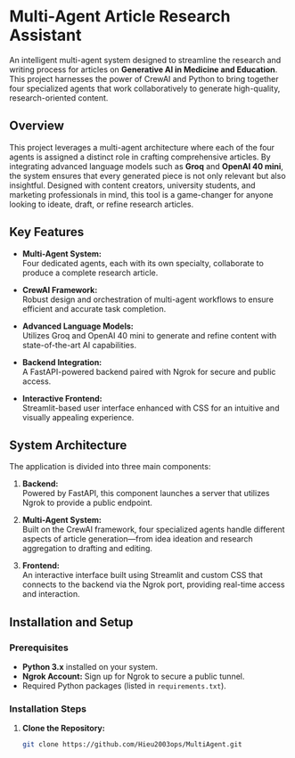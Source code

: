 # Multi-Agent Article Research Assistant

An intelligent multi-agent system designed to streamline the research and writing process for articles on **Generative AI in Medicine and Education**. This project harnesses the power of CrewAI and Python to bring together four specialized agents that work collaboratively to generate high-quality, research-oriented content.

## Overview

This project leverages a multi-agent architecture where each of the four agents is assigned a distinct role in crafting comprehensive articles. By integrating advanced language models such as **Groq** and **OpenAI 40 mini**, the system ensures that every generated piece is not only relevant but also insightful. Designed with content creators, university students, and marketing professionals in mind, this tool is a game-changer for anyone looking to ideate, draft, or refine research articles.

## Key Features

- **Multi-Agent System:**  
  Four dedicated agents, each with its own specialty, collaborate to produce a complete research article.
  
- **CrewAI Framework:**  
  Robust design and orchestration of multi-agent workflows to ensure efficient and accurate task completion.
  
- **Advanced Language Models:**  
  Utilizes Groq and OpenAI 40 mini to generate and refine content with state-of-the-art AI capabilities.
  
- **Backend Integration:**  
  A FastAPI-powered backend paired with Ngrok for secure and public access.
  
- **Interactive Frontend:**  
  Streamlit-based user interface enhanced with CSS for an intuitive and visually appealing experience.

## System Architecture

The application is divided into three main components:

1. **Backend:**  
   Powered by FastAPI, this component launches a server that utilizes Ngrok to provide a public endpoint.
   
2. **Multi-Agent System:**  
   Built on the CrewAI framework, four specialized agents handle different aspects of article generation—from idea ideation and research aggregation to drafting and editing.
   
3. **Frontend:**  
   An interactive interface built using Streamlit and custom CSS that connects to the backend via the Ngrok port, providing real-time access and interaction.

## Installation and Setup

### Prerequisites

- **Python 3.x** installed on your system.
- **Ngrok Account:** Sign up for Ngrok to secure a public tunnel.
- Required Python packages (listed in `requirements.txt`).

### Installation Steps

1. **Clone the Repository:**

   ```bash
   git clone https://github.com/Hieu2003ops/MultiAgent.git

